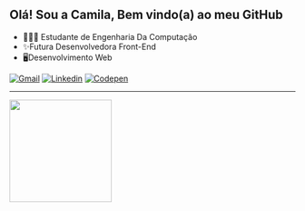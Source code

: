 ## Olá! Sou a Camila, Bem vindo(a) ao meu GitHub
<ul>
    <li> 👩🏻‍💻 Estudante de Engenharia Da Computação  </li>
    <li>✨Futura Desenvolvedora Front-End</li>
    <li>🖥️Desenvolvimento Web</li>
</ul>
<div>
    <!-- <a href="https://www.instagram.com/gabcodes" target="_blank"><img src="https://img.shields.io/badge/-Instagram-E4405F?style=flat&logo=instagram&logoColor=white" alt="Instagram" /></a> -->
    <a href="mailto: pradocamila07m@gmail.com"><img src="https://img.shields.io/badge/Gmail-FF0000?style=flat&logo=Gmail&logoColor=white" alt="Gmail" /></a>
    <a href="https://www.linkedin.com/in/camilaprado07/" target="_blank"><img src="https://img.shields.io/badge/LinkedIn-00008B?style=flat&logo=linkedin&labelColor=00008B" alt="Linkedin" /></a>
    <a href="https://codepen.io/camilaprado27/" target="_blank"><img src="https://img.shields.io/badge/-Codepen-black?style=flat&logo=Codepen&logoColor=white" alt="Codepen" /></a>
  </div>
  <hr />
  <div>
    <img height="180em" src="https://github-readme-stats.vercel.app/api/top-langs/?username=CamilaPrado27&layout=compact&langs_count=8&theme=outrun"/>
  </div>

